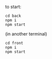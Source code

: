 to start:

    cd back
    npm i
    npm start
(in another terminal)

    cd front
    npm i
    npm start
    
